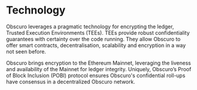 ---
---
# Technology 

Obscuro leverages a pragmatic technology for encrypting the ledger, Trusted Execution Environments (TEEs). TEEs provide robust confidentiality guarantees with certainty over the code running. They allow Obscuro to offer smart contracts, decentralisation, scalability and encryption in a way not seen before.

Obscuro brings encryption to the Ethereum Mainnet, leveraging the liveness and availability of the Mainnet for ledger integrity. Uniquely, Obscuro’s Proof of Block Inclusion (POBI) protocol ensures Obscuro's confidential roll-ups have consensus in a decentralized Obscuro network.